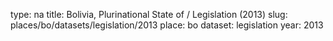 type: na
title: Bolivia, Plurinational State of / Legislation (2013)
slug: places/bo/datasets/legislation/2013
place: bo
dataset: legislation
year: 2013
